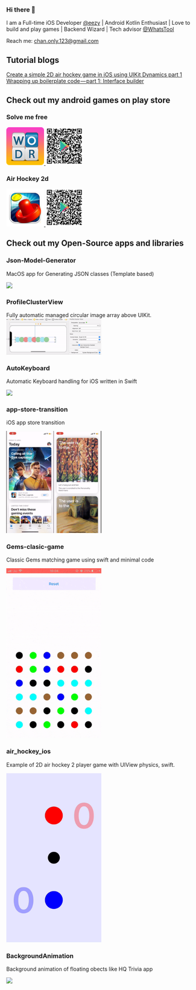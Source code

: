 ### Hi there 👋

I am a Full-time iOS Developer <a href="https://eezy.ai" target="_blank">@eezy</a> | Android Kotlin Enthusiast | Love to build and play games | Backend Wizard | Tech advisor <a href="https://app.whatstool.business/" target="_blank">@WhatsTool</a>

Reach me: chan.only.123@gmail.com

## Tutorial blogs
<a href="https://medium.com/@chan.only.123/create-a-simple-2d-air-hockey-game-in-ios-using-uikit-dynamics-part-1-202ee3da60f7">Create a simple 2D air hockey game in iOS using UIKit Dynamics part 1</a> 
<br/><a href="https://medium.com/@chan.only.123/wrapping-up-boilerplate-code-part-1-interface-builder-f6180fd06feb">Wrapping up boilerplate code — part 1: Interface builder</a> 

## Check out my android games on play store

### Solve me free
<div style="display=flex;">
  <a href="https://play.google.com/store/apps/details?id=com.chanonly123.wordpuzzle" target="_blank">
    <img style="width:100px;height:100px;" src="https://github.com/chanonly123/chanonly123/blob/main/res/solve-me-free.png?raw=true" />
  </a>
  <img style="width:100px;height:100px;" src="https://github.com/chanonly123/chanonly123/blob/main/res/solve-me-free-qr.png?raw=true" />
</div>

### Air Hockey 2d
<div style="display=flex;">
  <a href="https://github.com/chanonly123/Air-Hockey-2d-Android/blob/main/app-debug.apk?raw=true" target="_blank">
    <img style="width:100px;height:100px;" src="https://github.com/chanonly123/chanonly123/blob/main/res/air-hockey.png?raw=true" />
  </a>
  <img style="width:100px;height:100px;" src="https://github.com/chanonly123/chanonly123/blob/main/res/air-hockey-qr.png?raw=true" />
</div>

## Check out my Open-Source apps and libraries

### Json-Model-Generator
MacOS app for Generating JSON classes (Template based)

<a href="https://github.com/chanonly123/Json-Model-Generator" target="_blank">
  <img style="width:50%;" src="https://github.com/chanonly123/Json-Model-Generator/raw/master/demo1.jpg" />
</a>

### ProfileClusterView
Fully automatic managed circular image array above UIKit.
<a href="https://github.com/chanonly123/ProfileClusterView" target="_blank">
  <img style="width:50%;" src="https://github.com/chanonly123/ProfileClusterView/blob/main/ProfileClusterDemo.gif" />
</a>

### AutoKeyboard
Automatic Keyboard handling for iOS written in Swift

<a href="https://github.com/chanonly123/AutoKeyboard" target="_blank">
  <img style="width:50%;" src="https://github.com/chanonly123/AutoKeyboard/raw/master/demo.gif" />
</a>


### app-store-transition
iOS app store transition

<a href="https://github.com/chanonly123/app-store-transition" target="_blank">
  <img style="width:50%;" src="https://github.com/chanonly123/app-store-transition/raw/master/demo3.gif" />
</a>


### Gems-clasic-game
Classic Gems matching game using swift and minimal code

<a href="https://github.com/chanonly123/Gems-clasic-game" target="_blank">
  <img style="width:50%;" src="https://github.com/chanonly123/Gems-clasic-game/raw/master/demo1.gif" />
</a>

### air_hockey_ios
Example of 2D air hockey 2 player game with UIView physics, swift.

<a href="https://github.com/chanonly123/air_hockey_ios" target="_blank">
  <img style="width:50%;" src="https://github.com/chanonly123/air_hockey_ios/raw/master/demo.gif" />
</a>


### BackgroundAnimation
Background animation of floating obects like HQ Trivia app

<a href="https://github.com/chanonly123/BackgroundAnimation" target="_blank">
  <img style="width:50%;" src="https://github.com/chanonly123/BackgroundAnimation/raw/master/demo.gif" />
</a>

